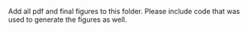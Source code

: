 Add all pdf and final figures to this folder. Please include code that was used to generate the figures as well. 
